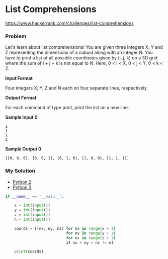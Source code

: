# List Comprehensions

https://www.hackerrank.com/challenges/list-comprehensions

### Problem

Let's learn about list comprehensions! You are given three integers X, Y and Z representing the dimensions of a cuboid along with an integer N. 
You have to print a list of all possible coordinates given by (i, j, k) on a 3D grid where the sum of i + j + k is not equal to N. 
Here, 0 < i < X, 0 < j < Y, 0 < k < Z.


**Input Format**

Four integers X, Y, Z and N each on four separate lines, respectively.

**Output Format**

For each command of type print, print the list on a new line.

**Sample Input 0**
```
1
1
1
2
```

**Sample Output 0**
```
[[0, 0, 0], [0, 0, 1], [0, 1, 0], [1, 0, 0], [1, 1, 1]]
```

### My Solution

- [Python 2](python2.py)
- [Python 3](python3.py)
```python
if __name__ == '__main__':

    x = int(input())
    y = int(input())
    z = int(input())
    n = int(input())

    coords = [[nx, ny, nz] for nx in range(x + 1) 
                           for ny in range(y + 1) 
                           for nz in range(z + 1) 
                           if nx + ny + nz != n]

    print(coords)
````